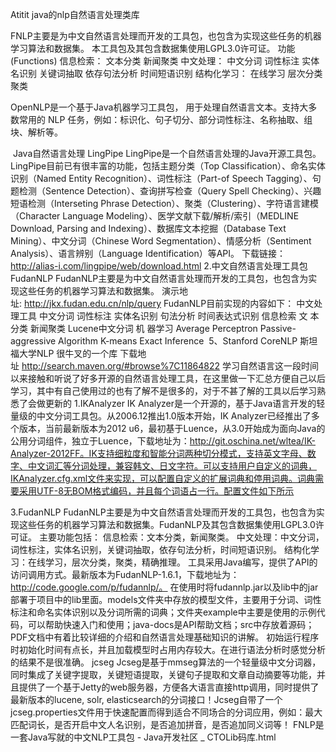 Atitit java的nlp自然语言处理类库



FNLP主要是为中文自然语言处理而开发的工具包，也包含为实现这些任务的机器学习算法和数据集。
 本工具包及其包含数据集使用LGPL3.0许可证。
功能(Functions)
	信息检索： 文本分类 新闻聚类
	中文处理： 中文分词 词性标注 实体名识别 关键词抽取 依存句法分析 时间短语识别
	结构化学习： 在线学习 层次分类 聚类

OpenNLP是一个基于Java机器学习工具包，
用于处理自然语言文本。支持大多数常用的 NLP 任务，例如：标识化、句子切分、部分词性标注、名称抽取、组块、解析等。


 Java自然语言处理 LingPipe
LingPipe是一个自然语言处理的Java开源工具包。LingPipe目前已有很丰富的功能，包括主题分类（Top Classification）、命名实体识别（Named Entity Recognition）、词性标注（Part-of Speech Tagging）、句题检测（Sentence Detection）、查询拼写检查（Query Spell Checking）、兴趣短语检测（Interseting Phrase Detection）、聚类（Clustering）、字符语言建模（Character Language Modeling）、医学文献下载/解析/索引（MEDLINE Download, Parsing and Indexing）、数据库文本挖掘（Database Text Mining）、中文分词（Chinese Word Segmentation）、情感分析（Sentiment Analysis）、语言辨别（Language Identification）等API。
下载链接：http://alias-i.com/lingpipe/web/download.html
2.中文自然语言处理工具包 FudanNLP
FudanNLP主要是为中文自然语言处理而开发的工具包，也包含为实现这些任务的机器学习算法和数据集。
演示地址: http://jkx.fudan.edu.cn/nlp/query
FudanNLP目前实现的内容如下：
中文处理工具
中文分词
词性标注
实体名识别
句法分析
时间表达式识别
信息检索
文 本分类
新闻聚类
Lucene中文分词
机 器学习
Average Perceptron
Passive-aggressive Algorithm
K-means
Exact Inference
 5、Stanford CoreNLP 斯坦福大学NLP
很牛叉的一个库
下载地址 http://search.maven.org/#browse%7C11864822
学习自然语言这一段时间以来接触和听说了好多开源的自然语言处理工具，在这里做一下汇总方便自己以后学习，其中有自己使用过的也有了解不是很多的，对于不甚了解的工具以后学习熟悉了会做更新的
1.IKAnalyzer
IK Analyzer是一个开源的，基于Java语言开发的轻量级的中文分词工具包。从2006.12推出1.0版本开始，IK Analyzer已经推出了多个版本，当前最新版本为2012 u6，最初基于Luence，从3.0开始成为面向Java的公用分词组件，独立于Luence，下载地址为：http://git.oschina.net/wltea/IK-Analyzer-2012FF。IK支持细粒度和智能分词两种切分模式，支持英文字母、数字、中文词汇等分词处理，兼容韩文、日文字符。可以支持用户自定义的词典，IKAnalyzer.cfg.xml文件来实现，可以配置自定义的扩展词典和停用词典。词典需要采用UTF-8无BOM格式编码，并且每个词语占一行。配置文件如下所示


3.FudanNLP
FudanNLP主要是为中文自然语言处理而开发的工具包，也包含为实现这些任务的机器学习算法和数据集。FudanNLP及其包含数据集使用LGPL3.0许可证。
主要功能包括：
信息检索：文本分类，新闻聚类。
中文处理：中文分词，词性标注，实体名识别，关键词抽取，依存句法分析，时间短语识别。
结构化学习：在线学习，层次分类，聚类，精确推理。
工具采用Java编写，提供了API的访问调用方式。最新版本为FudanNLP-1.6.1，下载地址为：http://code.google.com/p/fudannlp/。
在使用时将fudannlp.jar以及lib中的jar部署于项目中的lib里面。models文件夹中存放的模型文件，主要用于分词、词性标注和命名实体识别以及分词所需的词典；文件夹example中主要是使用的示例代码，可以帮助快速入门和使用；java-docs是API帮助文档；src中存放着源码；PDF文档中有着比较详细的介绍和自然语言处理基础知识的讲解。
初始运行程序时初始化时间有点长，并且加载模型时占用内存较大。在进行语法分析时感觉分析的结果不是很准确。
jcseg
Jcseg是基于mmseg算法的一个轻量级中文分词器，同时集成了关键字提取，关键短语提取，关键句子提取和文章自动摘要等功能，并且提供了一个基于Jetty的web服务器，方便各大语言直接http调用，同时提供了最新版本的lucene, solr, elasticsearch的分词接口！Jcseg自带了一个 jcseg.properties文件用于快速配置而得到适合不同场合的分词应用，例如：最大匹配词长，是否开启中文人名识别，是否追加拼音，是否追加同义词等！
FNLP是一套Java写就的中文NLP工具包 - Java开发社区 _ CTOLib码库.html
